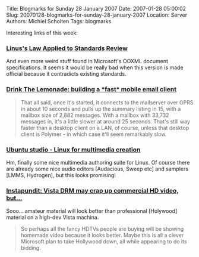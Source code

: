 Title: Blogmarks for Sunday 28 January 2007
Date: 2007-01-28 05:00:02
Slug: 20070128-blogmarks-for-sunday-28-january-2007
Location: Server
Authors: Michiel Scholten
Tags: blogmarks

<p>Interesting links of this week:</p>
<h3><a href="http://www.robweir.com/blog/2007/01/linuss-law-applied-to-standards-review.html">Linus's Law Applied to Standards Review</a></h3>
<p>And even more weird stuff found in Microsoft's OOXML document specifications. It seems it would be really bad when this version is made official because it contradicts existing standards.</p>
<h3><a href="http://www.burtonini.com/blog/computers/lemonade-2007-01-23-13-10">Drink The Lemonade: building a *fast* mobile email client</a></h3>
<blockquote><p> That all said, once it's started, it connects to the mailserver over GPRS in about 10 seconds and pulls up the summary listing in 15, with a mailbox size of 2,882 messages. With a mailbox with 33,732 messages in, it's a little slower at around 25 seconds. That's still way faster than a desktop client on a LAN, of course, unless that desktop client is Polymer - in which case it'll seem remarkably slow.</p></blockquote>
<h3><a href="http://www.boingboing.net/2007/01/21/ubuntu_studio_linux_.html">Ubuntu studio - Linux for multimedia creation</a></h3>
<p>Hm, finally some nice multimedia authoring suite for Linux. Of course there are already some nice audio editors [Audacious, Sweep etc] and samplers [LMMS, Hydrogen], but this looks promising!</p>
<h3><a href="http://www.boingboing.net/2007/01/21/instapundit_vista_dr.html">Instapundit: Vista DRM may crap up commercial HD video, but...</a></h3>
<p>Sooo... amateur material will look better than professional [Holywood] material on a high-dev Vista machina.</p>

<blockquote><p>So perhaps all the fancy HDTVs people are buying will be showing homemade video because it looks better. Maybe this is all a clever Microsoft plan to take Hollywood down, all while appearing to do its bidding.</p></blockquote>
